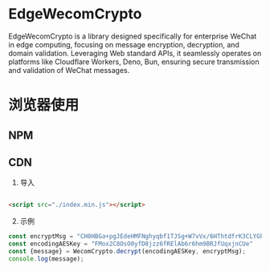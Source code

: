 # EdgeWecomCrypto
EdgeWecomCrypto is a library designed specifically for enterprise WeChat in edge computing, focusing on message encryption, decryption, and domain validation. Leveraging Web standard APIs, it seamlessly operates on platforms like Cloudflare Workers, Deno, Bun, ensuring secure transmission and validation of WeChat messages.

# 浏览器使用

## NPM

## CDN

1. 导入

```html

<script src="./index.min.js"></script>
```

2. 示例

```js
const encryptMsg = "CH0HBGa+pgJEdeHMFNghyqbf1TJSg+W7vVx/6HThtdfrK3CLYGhEcUC/2Ayfecgck+/MxeRNOb0ZgtBzIBZso4+2LZU11zLQyDx++txixg7tYDrnE/aicQo65AdR6vMcBFb47xUK8vjC8EbQElQhzlVcb9QOlTLYIw6eAksyAJ85WL2XPha0Q5MgiowUSD98movbhdwGc3SV580qhQWtNZsVAp2ghi2EcNPxk36a8itTtlZsPHXcdy1mR4HhYlSrZVhlnz4mkfzVu9zo0wVu1zQ9JT2iKMaeDSya6C7ffZWwY1CXBeWnTpf4urs7GvFyMM6n8vVHCTHRFXGpHfvxccWvz0YgR75xjTpUzk6nOID1s761/efsymuPNLkZ5XCw453pErAloXiMMJ3SED+UMA=="
const encodingAESKey = "FMox2C8OsO0yfD8jzz6fRElAb6r6hm9BRJfUqxjnCUe"
const {message} = WecomCrypto.decrypt(encodingAESKey, encryptMsg);
console.log(message);
```
